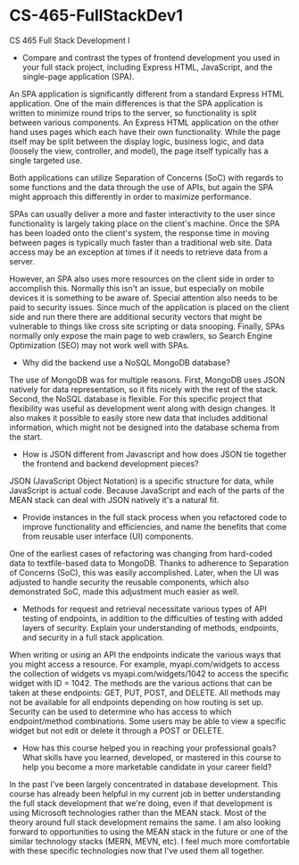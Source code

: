 # CS-465-FullStackDev1
CS 465 Full Stack Development I

* Compare and contrast the types of frontend development you used in your full stack project, including Express HTML, JavaScript, and the single-page application (SPA).

An SPA application is significantly different from a standard Express HTML application. One of the main differences is that the SPA application is written to minimize round trips to the server, so functionality is split between various components. An Express HTML application on the other hand uses pages which each have their own functionality. While the page itself may be split between the display logic, business logic, and data (loosely the view, controller, and model), the page itself typically has a single targeted use.

Both applications can utilize Separation of Concerns (SoC) with regards to some functions and the data through the use of APIs, but again the SPA might approach this differently in order to maximize performance.

SPAs can usually deliver a more and faster interactivity to the user since functionality is largely taking place on the client's machine. Once the SPA has been loaded onto the client's system, the response time in moving between pages is typically much faster than a traditional web site. Data access may be an exception at times if it needs to retrieve data from a server.

However, an SPA also uses more resources on the client side in order to accomplish this. Normally this isn't an issue, but especially on mobile devices it is something to be aware of. Special attention also needs to be paid to security issues. Since much of the application is placed on the client side and run there there are additional security vectors that might be vulnerable to things like cross site scripting or data snooping. Finally, SPAs normally only expose the main page to web crawlers, so Search Engine Optimization (SEO) may not work well with SPAs.

* Why did the backend use a NoSQL MongoDB database?

The use of MongoDB was for multiple reasons. First, MongoDB uses JSON natively for data representation, so it fits nicely with the rest of the stack. Second, the NoSQL database is flexible. For this specific project that flexibility was useful as development went along with design changes. It also makes it possible to easily store new data that includes additional information, which might not be designed into the database schema from the start.

* How is JSON different from Javascript and how does JSON tie together the frontend and backend development pieces?

JSON (JavaScript Object Notation) is a specific structure for data, while JavaScript is actual code. Because JavaScript and each of the parts of the MEAN stack can deal with JSON natively it's a natural fit.

* Provide instances in the full stack process when you refactored code to improve functionality and efficiencies, and name the benefits that come from reusable user interface (UI) components.

One of the earliest cases of refactoring was changing from hard-coded data to textfile-based data to MongoDB. Thanks to adherence to Separation of Concerns (SoC), this was easily accomplished. Later, when the UI was adjusted to handle security the reusable components, which also demonstrated SoC, made this adjustment much easier as well.

* Methods for request and retrieval necessitate various types of API testing of endpoints, in addition to the difficulties of testing with added layers of security. Explain your understanding of methods, endpoints, and security in a full stack application.

When writing or using an API the endpoints indicate the various ways that you might access a resource. For example, myapi.com/widgets to access the collection of widgets vs myapi.com/widgets/1042 to access the specific widget with ID = 1042. The methods are the various actions that can be taken at these endpoints: GET, PUT, POST, and DELETE. All methods may not be available for all endpoints depending on how routing is set up. Security can be used to determine who has access to which endpoint/method combinations. Some users may be able to view a specific widget but not edit or delete it through a POST or DELETE.

* How has this course helped you in reaching your professional goals? What skills have you learned, developed, or mastered in this course to help you become a more marketable candidate in your career field?

In the past I've been largely concentrated in database development. This course has already been helpful in my current job in better understanding the full stack development that we're doing, even if that development is using Microsoft technologies rather than the MEAN stack. Most of the theory around full stack development remains the same. I am also looking forward to opportunities to using the MEAN stack in the future or one of the similar technology stacks (MERN, MEVN, etc). I feel much more comfortable with these specific technologies now that I've used them all together.
